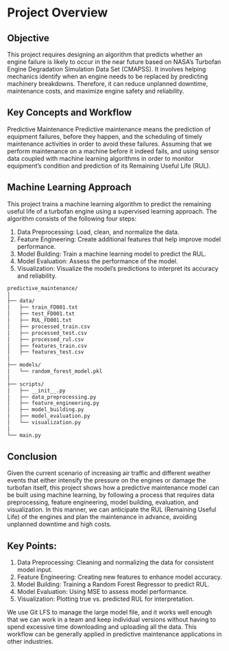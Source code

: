 # Project Overview
## Objective

This project requires designing an algorithm that predicts whether an engine failure is likely to occur in the near future based on NASA’s Turbofan Engine Degradation Simulation Data Set (CMAPSS). It involves helping mechanics identify when an engine needs to be replaced by predicting machinery breakdowns. Therefore, it can reduce unplanned downtime, maintenance costs, and maximize engine safety and reliability.

## Key Concepts and Workflow

Predictive Maintenance
Predictive maintenance means the prediction of equipment failures, before they happen, and the scheduling of timely maintenance activities in order to avoid these failures. Assuming that we perform maintenance on a machine before it indeed fails, and using sensor data coupled with machine learning algorithms in order to monitor equipment’s condition and prediction of its Remaining Useful Life (RUL).

## Machine Learning Approach
This project trains a machine learning algorithm to predict the remaining useful life of a turbofan engine using a supervised learning approach. The algorithm consists of the following four steps:
1. Data Preprocessing: Load, clean, and normalize the data.
2. Feature Engineering: Create additional features that help improve model performance.
3. Model Building: Train a machine learning model to predict the RUL.
4. Model Evaluation: Assess the performance of the model.
5. Visualization: Visualize the model’s predictions to interpret its accuracy and reliability.


```bash
predictive_maintenance/
│
├── data/
│   ├── train_FD001.txt
│   ├── test_FD001.txt
│   ├── RUL_FD001.txt
│   ├── processed_train.csv
│   ├── processed_test.csv
│   ├── processed_rul.csv
│   ├── features_train.csv
│   ├── features_test.csv
│
├── models/
│   └── random_forest_model.pkl
│
├── scripts/
│   ├── __init__.py
│   ├── data_preprocessing.py
│   ├── feature_engineering.py
│   ├── model_building.py
│   ├── model_evaluation.py
│   └── visualization.py
│
└── main.py
```

## Conclusion

Given the current scenario of increasing air traffic and different weather events that either intensify the pressure on the engines or damage the turbofan itself, this project shows how a predictive maintenance model can be built using machine learning, by following a process that requires data preprocessing, feature engineering, model building, evaluation, and visualization.
In this manner, we can anticipate the RUL (Remaining Useful Life) of the engines and plan the maintenance in advance, avoiding unplanned downtime and high costs.

## Key Points:

1. Data Preprocessing: Cleaning and normalizing the data for consistent model input.
2. Feature Engineering: Creating new features to enhance model accuracy.
3. Model Building: Training a Random Forest Regressor to predict RUL.
4. Model Evaluation: Using MSE to assess model performance.
5. Visualization: Plotting true vs. predicted RUL for interpretation.

We use Git LFS to manage the large model file, and it works well enough that we can work in a team and keep individual versions without having to spend excessive time downloading and uploading all the data. This workflow can be generally applied in predictive maintenance applications in other industries.
